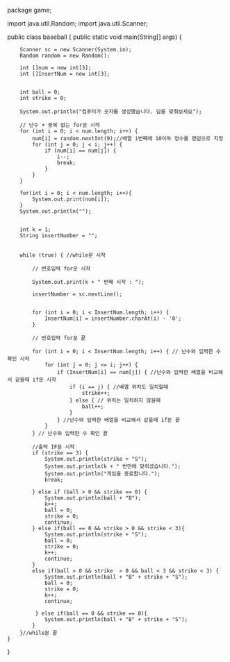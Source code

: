 package game;

import java.util.Random;
import java.util.Scanner;

public class baseball {
    public static void main(String[] args) {

        Scanner sc = new Scanner(System.in);
        Random random = new Random();

        int []num = new int[3];
        int []InsertNum = new int[3];


        int ball = 0;
        int strike = 0;

        System.out.println("컴퓨터가 숫자를 생성했습니다. 답을 맞춰보세요");

        // 난수 + 중복 없는 for문 시작
        for (int i = 0; i < num.length; i++) {
            num[i] = random.nextInt(9);//배열 i번째에 10이하 정수를 랜덤으로 지정
            for (int j = 0; j < i; j++) {
                if (num[i] == num[j]) {
                    i--;
                    break;
                }
            }
        }

        for(int i = 0; i < num.length; i++){
            System.out.print(num[i]);
        }
        System.out.println("");


        int k = 1;
        String insertNumber = "";


        while (true) { //while문 시작

            // 번호입력 for문 시작

            System.out.print(k + " 번째 시작 : ");

            insertNumber = sc.nextLine();


            for (int i = 0; i < InsertNum.length; i++) {
                InsertNum[i] = insertNumber.charAt(i) - '0';
            }

            // 번호입력 for문 끝

            for (int i = 0; i < InsertNum.length; i++) { // 난수와 입력한 수 확인 시작
                for (int j = 0; j <= i; j++) {
                    if (InsertNum[i] == num[j]) { //난수와 입력한 배열을 비교해서 같을때 if문 시작
                        if (i == j) { //배열 위치도 일치할때
                            strike++;
                        } else { // 위치는 일치하지 않을때
                            ball++;
                        }
                    } //난수와 입력한 배열을 비교해서 같을때 if문 끝
                }
            } // 난수와 입력한 수 확인 끝

            //출력 IF문 시작
            if (strike == 3) {
                System.out.println(strike + "S");
                System.out.println(k + " 번만에 맞히셨습니다.");
                System.out.println("게임을 종료합니다.");
                break;

            } else if (ball > 0 && strike == 0) {
                System.out.println(ball + "B");
                k++;
                ball = 0;
                strike = 0;
                continue;
            } else if(ball == 0 && strike > 0 && strike < 3){
                System.out.println(strike + "S");
                ball = 0;
                strike = 0;
                k++;
                continue;
            }
            else if(ball > 0 && strike  > 0 && ball < 3 && strike < 3) {
                System.out.println(ball + "B" + strike + "S");
                ball = 0;
                strike = 0;
                k++;
                continue;

             } else if(ball == 0 && strike == 0){
                System.out.println(ball + "B" + strike + "S");
            }
        }//while문 끝
    }
}

